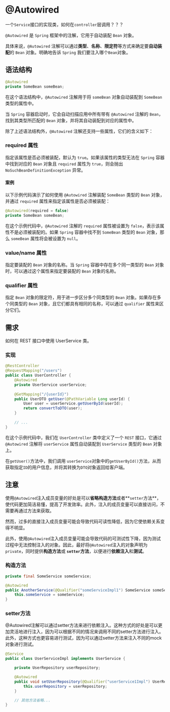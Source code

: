 # @Autowired

一个`Service`接口的实现类，如何在`controller`层调用？？？


`@Autowired` 是 `Spring` 框架中的注解，它用于自动装配 `Bean` 对象。

具体来说，`@Autowired` 注解可以通过**类型**、**名称**、**限定符**等方式来确定要**自动装配**的 `Bean` 对象。明确地告诉 `Spring` 我们要注入哪个`Bean`对象。


## 语法结构

```java
@Autowired
private SomeBean someBean;
```

在这个语法结构中，`@Autowired` 注解用于将 `someBean` 对象自动装配到 `SomeBean` 类型的属性中。

当 `Spring` 容器启动时，它会自动扫描应用中所有带有 `@Autowired` 注解的 `Bean`，找到其类型所匹配的 `Bean` 对象，并将其自动装配到对应的属性中。

除了上述语法结构外，`@Autowired` 注解还支持一些属性，它们的含义如下：

### required 属性

指定该属性是否必须被装配，默认为 `true`。如果该属性的类型无法在 `Spring` 容器中找到对应的 `Bean` 对象且 `required` 属性为 `true`，则会抛出 `NoSuchBeanDefinitionException` 异常。


#### 案例

以下示例代码演示了如何使用 `@Autowired` 注解装配 `SomeBean` 类型的 `Bean` 对象，并通过 `required` 属性来指定该属性是否必须被装配：

```java
@Autowired(required = false)
private SomeBean someBean;
```

在这个示例代码中，`@Autowired` 注解的 `required` 属性被设置为 `false`，表示该属性不是必须被装配的。如果 `Spring` 容器中找不到 `SomeBean` 类型的 `Bean` 对象，那么 `someBean` 属性将会被设置为 `null`。


### value/name 属性

指定要装配的 `Bean` 对象的名称。当 `Spring` 容器中存在多个同一类型的 `Bean` 对象时，可以通过这个属性来指定要装配的 `Bean` 对象的名称。

### qualifier 属性

指定 `Bean` 对象的限定符，用于进一步区分多个同类型的 `Bean` 对象。如果存在多个同类型的 `Bean` 对象，且它们都具有相同的名称，可以通过 `qualifier` 属性来区分它们。

## 需求

如何在 REST 接口中使用 UserService 类。

### 实现

```java
@RestController
@RequestMapping("/users")
public class UserController {
    @Autowired
    private UserService userService;
    
    @GetMapping("/{userId}")
    public UserDTO getUser(@PathVariable Long userId) {
        User user = userService.getUserById(userId);
        return convertToDTO(user);
    }
    
    // ...
}
```
在这个示例代码中，我们在 `UserController` 类中定义了一个 `REST` 接口，它通过 `@Autowired` 注解将 `userService` 属性自动装配到 `UserService` 类型的 `Bean` 对象上。

在`getUser()`方法中，我们调用 `userService`对象中的`getUserById()`方法，从而获取指定`ID`的用户信息，并将其转换为`DTO`对象返回给客户端。


## 注意

使用`@Autowired`注入成员变量的好处是可以**省略构造方法**或者**`setter`方法**，使代码更加简洁易懂，提高了开发效率。此外，注入的成员变量可以直接访问，不需要再通过方法来获取。

然而，过多的直接注入成员变量可能会导致代码可读性降低，因为它使依赖关系变得不明显。

此外，使用`@Autowired`注入成员变量可能会导致代码的可测试性下降，因为测试过程中无法控制注入的对象。因此，最好将`@Autowired`注入的对象声明为`private`，同时提供**构造方法**或 **`setter`方法**，以便进行**依赖注入**和**测试**。



### 构造方法
```java
private final SomeService someService;

@Autowired
public AnotherService(@Qualifier("someServiceImpl1") SomeService someService) {
    this.someService = someService;
}
```
### setter方法

@Autowired注解可以通过setter方法来进行依赖注入。这种方式的好处是可以更加灵活地进行注入，因为可以根据不同的情况来调用不同的setter方法进行注入。此外，这种方式也更容易进行测试，因为可以通过setter方法来注入不同的mock对象进行测试。


```java
@Service
public class UserServiceImpl implements UserService {

    private UserRepository userRepository;

    @Autowired
    public void setUserRepository(@Qualifier("userService1Impl") UserRepository userRepository) {
        this.userRepository = userRepository;
    }

    // 其他方法省略...
}
```